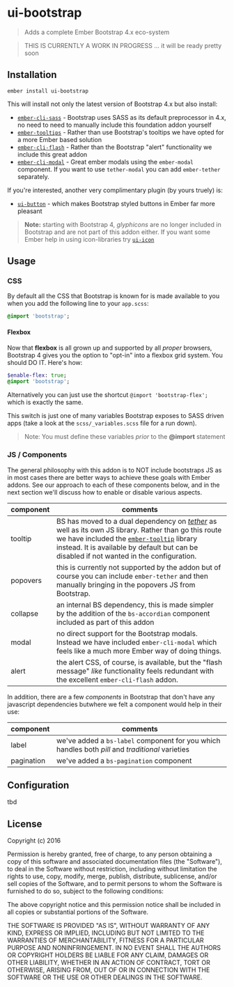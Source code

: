 # ui-bootstrap

> Adds a complete Ember Bootstrap 4.x eco-system

> THIS IS CURRENTLY A WORK IN PROGRESS ... it will be ready pretty soon

## Installation

    ember install ui-bootstrap

This will install not only the latest version of Bootstrap 4.x but also install:

  - [`ember-cli-sass`](https://github.com/aexmachina/ember-cli-sass) - Bootstrap uses SASS as its default preprocessor in 4.x, no need to need to manually include this foundation addon yourself
  - [`ember-tooltips`](https://www.emberaddons.com/?query=tooltip) - Rather than use Bootstrap's tooltips we have opted for a more Ember based solution
  - [`ember-cli-flash`](https://github.com/poteto/ember-cli-flash) - Rather than the Bootstrap "alert" functionality we include this great addon
  - [`ember-cli-modal`](https://github.com/yapplabs/ember-modal-dialog) - Great ember modals using the `ember-modal` component. If you want to use `tether-modal` you can add `ember-tether` separately.

If you're interested, another very complimentary plugin (by yours truely) is:

  - [`ui-button`](https://github.com/lifegadget/ui-button) - which makes Bootstrap styled buttons in Ember far more pleasant

> **Note:** starting with Bootstrap 4, _glyphicons_ are no longer included in Bootstrap and are not part of this addon either. If you want some Ember help in using icon-libraries try [`ui-icon`](https://github.com/lifegadget/ui-icon)

## Usage

### CSS

By default all the CSS that Bootstrap is known for is made available to you when you add the following line to your `app.scss`:

````SASS
@import 'bootstrap';
````

#### Flexbox

Now that **flexbox** is all grown up and supported by all _proper_ browsers, Bootstrap 4 gives you the option to "opt-in" into a flexbox grid system. You should DO IT. Here's how:

````SASS
$enable-flex: true;
@import 'bootstrap';
````

Alternatively you can just use the shortcut `@import 'bootstrap-flex';` which is exactly the same.

This switch is just one of many variables Bootstrap exposes to SASS driven apps (take a look at the `scss/_variables.scss` file for a run down).

> Note: You must define these variables _prior_ to the **@import** statement

### JS / Components

The general philosophy with this addon is to NOT include bootstraps JS as in most cases there are better ways to achieve these goals with Ember addons. See our approach to each of these components below, and in the next section we'll discuss how to enable or disable various aspects.

| component | comments|
|-----------|------------|
|tooltip    | BS has moved to a dual dependency on [_tether_](http://github.hubspot.com/tether/) as well as its own JS library. Rather than go this route we have included the [`ember-tooltip`]() library instead. It is available by default but can be disabled if not wanted in the configuration.|
|popovers   | this is currently not supported by the addon but of course you can include `ember-tether` and then manually bringing in the popovers JS from Bootstrap.|
|collapse   | an internal BS dependency, this is made simpler by the addition of the `bs-accordian` component included as part of this addon |
|modal      | no direct support for the Bootstrap modals. Instead we have included `ember-cli-modal` which feels like a much more Ember way of doing things. |
|alert      | the alert CSS, of course, is available, but the "flash message" _like_ functionality feels redundant with the excellent `ember-cli-flash` addon. |

In addition, there are a few _components_ in Bootstrap that don't have any javascript dependencies butwhere we felt a component would help in their use:

| component | comments   |
|-----------|------------|
|label      | we've added a `bs-label` component for you which handles both _pill_ and _traditional_ varieties |
|pagination | we've added a `bs-pagination` component |


## Configuration

tbd

## License

Copyright (c) 2016

Permission is hereby granted, free of charge, to any person obtaining a copy of
this software and associated documentation files (the "Software"), to deal in
the Software without restriction, including without limitation the rights to
use, copy, modify, merge, publish, distribute, sublicense, and/or sell copies
of the Software, and to permit persons to whom the Software is furnished to do
so, subject to the following conditions:

The above copyright notice and this permission notice shall be included in all
copies or substantial portions of the Software.

THE SOFTWARE IS PROVIDED "AS IS", WITHOUT WARRANTY OF ANY KIND, EXPRESS OR
IMPLIED, INCLUDING BUT NOT LIMITED TO THE WARRANTIES OF MERCHANTABILITY,
FITNESS FOR A PARTICULAR PURPOSE AND NONINFRINGEMENT. IN NO EVENT SHALL THE
AUTHORS OR COPYRIGHT HOLDERS BE LIABLE FOR ANY CLAIM, DAMAGES OR OTHER
LIABILITY, WHETHER IN AN ACTION OF CONTRACT, TORT OR OTHERWISE, ARISING FROM,
OUT OF OR IN CONNECTION WITH THE SOFTWARE OR THE USE OR OTHER DEALINGS IN THE
SOFTWARE.

